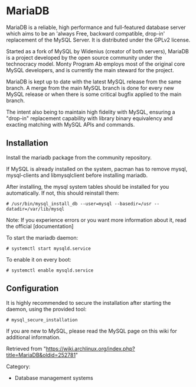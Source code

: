 MariaDB
=======

MariaDB is a reliable, high performance and full-featured database
server which aims to be an 'always Free, backward compatible, drop-in'
replacement of the MySQL Server. It is distributed under the GPLv2
license.

Started as a fork of MySQL by Widenius (creator of both servers),
MariaDB is a project developed by the open source community under the
technocracy model. Monty Program Ab employs most of the original core
MySQL developers, and is currently the main steward for the project.

MariaDB is kept up to date with the latest MySQL release from the same
branch. A merge from the main MySQL branch is done for every new MySQL
release or when there is some critical bugfix applied to the main
branch.

The intent also being to maintain high fidelity with MySQL, ensuring a
"drop-in" replacement capability with library binary equivalency and
exacting matching with MySQL APIs and commands.

Installation
------------

Install the mariadb package from the community repository.

If MySQL is already installed on the system, pacman has to remove mysql,
mysql-clients and libmysqlclient before installing mariadb.

After installing, the mysql system tables should be installed for you
automatically. If not, this should reinstall them:

    # /usr/bin/mysql_install_db --user=mysql --basedir=/usr --datadir=/var/lib/mysql

Note: If you experience errors or you want more information about it,
read the official [documentation]

To start the mariadb daemon:

    # systemctl start mysqld.service

To enable it on every boot:

    # systemctl enable mysqld.service

Configuration
-------------

It is highly recommended to secure the installation after starting the
daemon, using the provided tool:

    # mysql_secure_installation

If you are new to MySQL, please read the MySQL page on this wiki for
additional information.

Retrieved from
"https://wiki.archlinux.org/index.php?title=MariaDB&oldid=252781"

Category:

-   Database management systems
